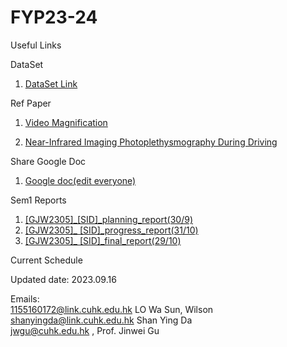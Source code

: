 # FYP23-24
Useful Links

DataSet 
1. [DataSet Link](https://computationalimaging.rice.edu/mr-nirp-dataset/)

Ref Paper
1. [Video Magnification](https://people.csail.mit.edu/mrub/vidmag/)

2. [Near-Infrared Imaging Photoplethysmography During Driving](https://www.merl.com/publications/docs/TR2020-161.pdf)

Share Google Doc
1. [Google doc(edit everyone)](https://docs.google.com/document/d/1eWBUnyGJqpiDWydQcMQT3HvrhO_ZaMJDR1ANgsT06uE/edit?usp=sharing)

Sem1 Reports
1. [[GJW2305]_[SID]_planning_report(30/9)](https://1drv.ms/w/s!AsGo5QlwOkx0gR4b4clW2ssUg011?e=A3Il5v)
2. [[GJW2305]_ [SID]_progress_report(31/10)](404)
3. [[GJW2305]_ [SID]_final_report(29/10)](404)

Current Schedule

Updated date: 2023.09.16


Emails: <br />
1155160172@link.cuhk.edu.hk LO Wa Sun, Wilson <br />
shanyingda@link.cuhk.edu.hk Shan Ying Da <br />
jwgu@cuhk.edu.hk , Prof. Jinwei Gu <br />
